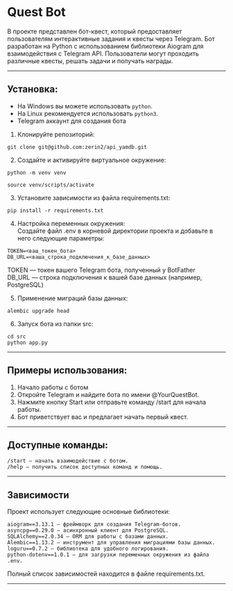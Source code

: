 # Quest Bot

В проекте представлен бот-квест, который предоставляет пользователям интерактивные задания и квесты через Telegram. 
Бот разработан на Python с использованием библиотеки Aiogram для взаимодействия с Telegram API. 
Пользователи могут проходить различные квесты, решать задачи и получать награды.

---

## Установка:

- На Windows вы можете использовать `python`.
- На Linux рекомендуется использовать `python3`.
- Telegram аккаунт для создания бота


1. Клонируйте репозиторий:
```
git clone git@github.com:zerin2/api_yamdb.git
```
2. Cоздайте и активируйте виртуальное окружение:
```
python -m venv venv
```
```
source venv/scripts/activate
```
3. Установите зависимости из файла requirements.txt:
```
pip install -r requirements.txt
```
4. Настройка переменных окружения:<br>
Создайте файл .env в корневой директории проекта и добавьте в него следующие параметры:
```
TOKEN=<ваш_токен_бота>
DB_URL=<ваша_строка_подключения_к_базе_данных>
```
TOKEN — токен вашего Telegram бота, полученный у BotFather<br>
DB_URL — строка подключения к вашей базе данных (например, PostgreSQL)<br>

5. Применение миграций базы данных:
```
alembic upgrade head
```
6. Запуск бота из папки src:
```
cd src
python app.py
```

---

## Примеры использования:

1. Начало работы с ботом
2. Откройте Telegram и найдите бота по имени @YourQuestBot.
3. Нажмите кнопку Start или отправьте команду /start для начала работы.
4. Бот приветствует вас и предлагает начать первый квест.

---

## Доступные команды:

```
/start — начать взаимодействие с ботом.
/help — получить список доступных команд и помощь.
```

---

## Зависимости
Проект использует следующие основные библиотеки:
```
aiogram==3.13.1 — фреймворк для создания Telegram-ботов.
asyncpg==0.29.0 — асинхронный клиент для PostgreSQL.
SQLAlchemy==2.0.34 — ORM для работы с базами данных.
Alembic==1.13.2 — инструмент для управления миграциями базы данных.
loguru==0.7.2 — библиотека для удобного логирования.
python-dotenv==1.0.1 — для загрузки переменных окружения из файла .env.
```
Полный список зависимостей находится в файле requirements.txt.

---

